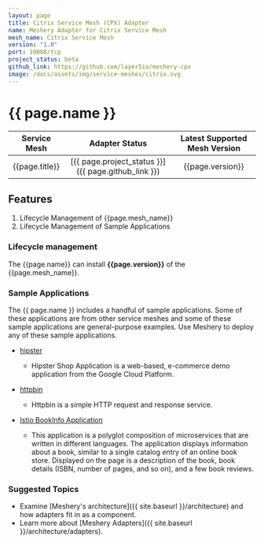 ```yaml
---
layout: page
title: Citrix Service Mesh (CPX) Adapter
name: Meshery Adapter for Citrix Service Mesh
mesh_name: Citrix Service Mesh
version: "1.0"
port: 10008/tcp
project_status: beta
github_link: https://github.com/layer5io/meshery-cpx
image: /docs/assets/img/service-meshes/citrix.svg
---
```


# {{ page.name }}

|  Service Mesh  |                   Adapter Status                    | Latest Supported Mesh Version |
| :------------: | :-------------------------------------------------: | :---------------------------: |
| {{page.title}} | [{{ page.project_status }}]({{ page.github_link }}) |       {{page.version}}        |

## Features

1. Lifecycle Management of {{page.mesh_name}}
2. Lifecycle Management of Sample Applications

### Lifecycle management
The {{page.name}} can install **{{page.version}}** of the {{page.mesh_name}}. 

### Sample Applications

The {{ page.name }} includes a handful of sample applications. Some of these applications are from other service meshes and some of these sample applications are general-purpose examples. Use Meshery to deploy any of these sample applications.

- [hipster](https://github.com/GoogleCloudPlatform/microservices-demo)

  - Hipster Shop Application is a web-based, e-commerce demo application from the Google Cloud Platform.

- [httpbin](https://httpbin.org)
  - Httpbin is a simple HTTP request and response service.

- [Istio BookInfo Application](https://github.com/layer5io/istio-service-mesh-workshop/blob/master/lab-2/README.md#what-is-the-bookinfo-application)
  - This application is a polyglot composition of microservices that are written in different languages. The application displays information about a book, similar to a single catalog entry of an online book store. Displayed on the page is a description of the book, book details (ISBN, number of pages, and so on), and a few book reviews.

### Suggested Topics

- Examine [Meshery's architecture]({{ site.baseurl }}/architecture) and how adapters fit in as a component.
- Learn more about [Meshery Adapters]({{ site.baseurl }}/architecture/adapters).
